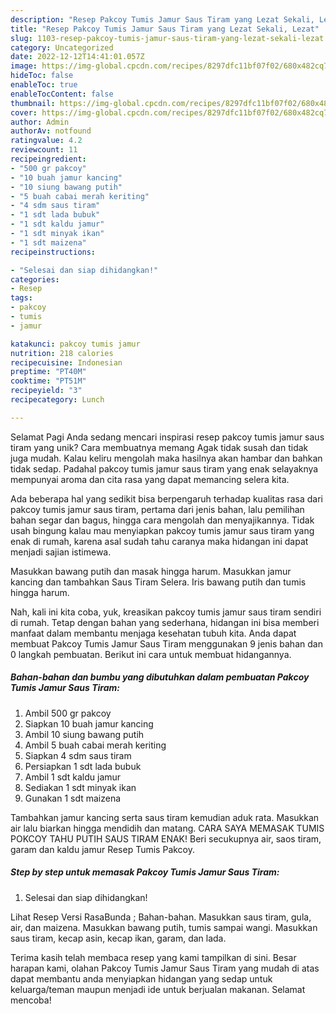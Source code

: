```yaml
---
description: "Resep Pakcoy Tumis Jamur Saus Tiram yang Lezat Sekali, Lezat"
title: "Resep Pakcoy Tumis Jamur Saus Tiram yang Lezat Sekali, Lezat"
slug: 1103-resep-pakcoy-tumis-jamur-saus-tiram-yang-lezat-sekali-lezat
category: Uncategorized
date: 2022-12-12T14:41:01.057Z
image: https://img-global.cpcdn.com/recipes/8297dfc11bf07f02/680x482cq70/pakcoy-tumis-jamur-saus-tiram-foto-resep-utama.jpg
hideToc: false
enableToc: true
enableTocContent: false
thumbnail: https://img-global.cpcdn.com/recipes/8297dfc11bf07f02/680x482cq70/pakcoy-tumis-jamur-saus-tiram-foto-resep-utama.jpg
cover: https://img-global.cpcdn.com/recipes/8297dfc11bf07f02/680x482cq70/pakcoy-tumis-jamur-saus-tiram-foto-resep-utama.jpg
author: Admin
authorAv: notfound
ratingvalue: 4.2
reviewcount: 11
recipeingredient:
- "500 gr pakcoy"
- "10 buah jamur kancing"
- "10 siung bawang putih"
- "5 buah cabai merah keriting"
- "4 sdm saus tiram"
- "1 sdt lada bubuk"
- "1 sdt kaldu jamur"
- "1 sdt minyak ikan"
- "1 sdt maizena"
recipeinstructions:

- "Selesai dan siap dihidangkan!"
categories:
- Resep
tags:
- pakcoy
- tumis
- jamur

katakunci: pakcoy tumis jamur 
nutrition: 218 calories
recipecuisine: Indonesian
preptime: "PT40M"
cooktime: "PT51M"
recipeyield: "3"
recipecategory: Lunch

---
```



Selamat Pagi Anda sedang mencari inspirasi resep pakcoy tumis jamur saus tiram yang unik? Cara membuatnya memang Agak tidak susah dan tidak juga mudah. Kalau keliru mengolah maka hasilnya akan hambar dan bahkan tidak sedap. Padahal pakcoy tumis jamur saus tiram yang enak selayaknya mempunyai aroma dan cita rasa yang dapat memancing selera kita.


Ada beberapa hal yang sedikit bisa berpengaruh terhadap kualitas rasa dari pakcoy tumis jamur saus tiram, pertama dari jenis bahan, lalu pemilihan bahan segar dan bagus, hingga cara mengolah dan menyajikannya. Tidak usah bingung kalau mau menyiapkan pakcoy tumis jamur saus tiram yang enak di rumah, karena asal sudah tahu caranya maka hidangan ini dapat menjadi sajian istimewa.

Masukkan bawang putih dan masak hingga harum. Masukkan jamur kancing dan tambahkan Saus Tiram Selera. Iris bawang putih dan tumis hingga harum.


Nah, kali ini kita coba, yuk, kreasikan pakcoy tumis jamur saus tiram sendiri di rumah. Tetap dengan bahan yang sederhana, hidangan ini bisa memberi manfaat dalam membantu menjaga kesehatan tubuh kita. Anda dapat membuat Pakcoy Tumis Jamur Saus Tiram menggunakan 9 jenis bahan dan 0 langkah pembuatan. Berikut ini cara untuk membuat hidangannya.

<!--inarticleads1-->

##### Bahan-bahan dan bumbu yang dibutuhkan dalam pembuatan Pakcoy Tumis Jamur Saus Tiram:

1. Ambil 500 gr pakcoy
1. Siapkan 10 buah jamur kancing
1. Ambil 10 siung bawang putih
1. Ambil 5 buah cabai merah keriting
1. Siapkan 4 sdm saus tiram
1. Persiapkan 1 sdt lada bubuk
1. Ambil 1 sdt kaldu jamur
1. Sediakan 1 sdt minyak ikan
1. Gunakan 1 sdt maizena


Tambahkan jamur kancing serta saus tiram kemudian aduk rata. Masukkan air lalu biarkan hingga mendidih dan matang. CARA SAYA MEMASAK TUMIS POKCOY TAHU PUTIH SAUS TIRAM ENAK! Beri secukupnya air, saos tiram, garam dan kaldu jamur Resep Tumis Pakcoy. 

<!--inarticleads2-->

##### Step by step untuk memasak Pakcoy Tumis Jamur Saus Tiram:


1. Selesai dan siap dihidangkan!

Lihat Resep Versi RasaBunda ; Bahan-bahan. Masukkan saus tiram, gula, air, dan maizena. Masukkan bawang putih, tumis sampai wangi. Masukkan saus tiram, kecap asin, kecap ikan, garam, dan lada. 

Terima kasih telah membaca resep yang kami tampilkan di sini. Besar harapan kami, olahan Pakcoy Tumis Jamur Saus Tiram yang mudah di atas dapat membantu anda menyiapkan hidangan yang sedap untuk keluarga/teman maupun menjadi ide untuk berjualan makanan. Selamat mencoba!
